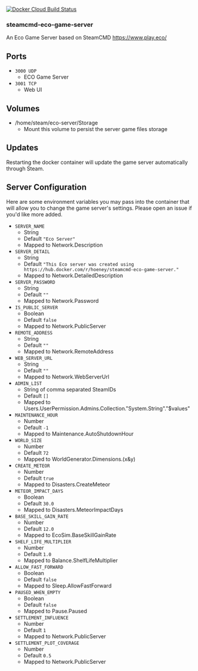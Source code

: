 [![Docker Cloud Build Status](https://img.shields.io/docker/cloud/build/hoeney/steamcmd-eco-game-server)](https://hub.docker.com/repository/docker/hoeney/steamcmd-eco-game-server)
### steamcmd-eco-game-server
An Eco Game Server based on SteamCMD
https://www.play.eco/

## Ports 
- `3000 UDP`
  - ECO Game Server
- `3001 TCP`
  - Web UI
  
## Volumes
- /home/steam/eco-server/Storage
  - Mount this volume to persist the server game files storage

## Updates
Restarting the docker container will update the game server automatically through Steam.

## Server Configuration
Here are some environment variables you may pass into the container that will allow you to change the game server's settings. Please open an issue if you'd like more added.

- `SERVER_NAME`
  - String
  - Default `"Eco Server"`
  - Mapped to Network.Description
- `SERVER_DETAIL`
  - String
  - Default `"This Eco server was created using https://hub.docker.com/r/hoeney/steamcmd-eco-game-server."`
  - Mapped to Network.DetailedDescription
- `SERVER_PASSWORD`
  - String
  - Default `""`
  - Mapped to Network.Password
- `IS_PUBLIC_SERVER`
  - Boolean
  - Default `false`
  - Mapped to Network.PublicServer
- `REMOTE_ADDRESS`
  - String
  - Default `""`
  - Mapped to Network.RemoteAddress
- `WEB_SERVER_URL`
  - String
  - Default `""`
  - Mapped to Network.WebServerUrl
- `ADMIN_LIST`
  - String of comma separated SteamIDs
  - Default `[]`
  - Mapped to Users.UserPermission.Admins.Collection."System.String"."$values"
- `MAINTENANCE_HOUR`
  - Number
  - Default `-1`
  - Mapped to Maintenance.AutoShutdownHour
- `WORLD_SIZE`
  - Number
  - Default `72`
  - Mapped to WorldGenerator.Dimensions.(x&y)
- `CREATE_METEOR`
  - Number
  - Default `true`
  - Mapped to Disasters.CreateMeteor
- `METEOR_IMPACT_DAYS`
  - Boolean
  - Default `30.0`
  - Mapped to Disasters.MeteorImpactDays
- `BASE_SKILL_GAIN_RATE`
  - Number
  - Default `12.0`
  - Mapped to EcoSim.BaseSkillGainRate
- `SHELF_LIFE_MULTIPLIER`
  - Number
  - Default `1.0`
  - Mapped to Balance.ShelfLifeMultiplier
- `ALLOW_FAST_FORWARD`
  - Boolean
  - Default `false`
  - Mapped to Sleep.AllowFastForward
- `PAUSED_WHEN_EMPTY`
  - Boolean
  - Default `false`
  - Mapped to Pause.Paused
- `SETTLEMENT_INFLUENCE`
  - Number
  - Default `1`
  - Mapped to Network.PublicServer
- `SETTLEMENT_PLOT_COVERAGE`
  - Number
  - Default `0.5`
  - Mapped to Network.PublicServer
